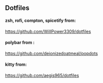 ## Dotfiles

#### zsh, rofi, compton, spicetify from: 
https://github.com/WillPower3309/dotfiles


#### polybar from : 
https://github.com/deionizedoatmeal/popdots

#### kitty from:
https://github.com/aegis965/dotfiles
